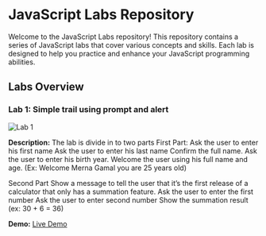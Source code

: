 # JavaScript Labs Repository

Welcome to the JavaScript Labs repository! This repository contains a series of JavaScript labs that cover various concepts and skills. Each lab is designed to help you practice and enhance your JavaScript programming abilities.

## Labs Overview

### Lab 1: Simple trail using prompt and alert
![Lab 1](./images/lab1.png)

**Description:**
The lab is divide in to two parts
First Part:
Ask the user to enter his first name
Ask the user to enter his last name
Confirm the full name.
Ask the user to enter his birth year.
Welcome the user using his full name and age.
(Ex: Welcome Merna Gamal you are 25 years old)

Second Part
Show a message to tell the user that it’s the first release of a calculator that only has a summation feature.
Ask the user to enter the first number
Ask the user to enter second number
Show the summation result (ex: 30 + 6 = 36)

**Demo:**
[Live Demo](https://mernagamalshenouda.github.io/JavaScript-Labs/Lab1-JS/Index.html)


